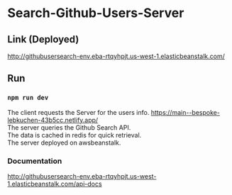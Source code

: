 ﻿# Search-Github-Users-Server

## Link (Deployed)
http://githubusersearch-env.eba-rtqyhpjt.us-west-1.elasticbeanstalk.com/


## Run
### `npm run dev`

The client requests the Server for the users info. https://main--bespoke-lebkuchen-43b5cc.netlify.app/<br>
The server queries the Github Search API.<br>
The data is cached in redis for quick retrieval.<br> 
The server deployed on awsbeanstalk.<br>






### Documentation
http://githubusersearch-env.eba-rtqyhpjt.us-west-1.elasticbeanstalk.com/api-docs
